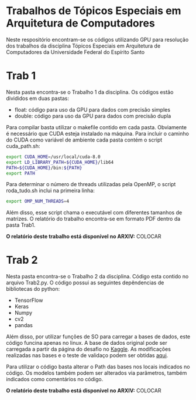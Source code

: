 # Trabalhos de Tópicos Especiais em Arquitetura de Computadores
Neste respositório encontram-se os códigos utilizando GPU para resolução dos trabalhos da disciplina Tópicos Especiais em Arquitetura de Computadores da Universidade Federal do Espírito Santo

# Trab 1
Nesta pasta encontra-se o Trabalho 1 da disciplina. Os códigos estão divididos em duas pastas:
- float: código para uso da GPU para dados com precisão simples
- double: código para uso da GPU para dados com precisão dupla

Para compilar basta utilizar o makefile contido em cada pasta. Obviamente é necessário que CUDA esteja instalado na máquina. Para incluir o caminho do CUDA como variável de ambiente cada pasta contém o script cuda_path.sh:
```sh
export CUDA_HOME=/usr/local/cuda-8.0 
export LD_LIBRARY_PATH=${CUDA_HOME}/lib64 
PATH=${CUDA_HOME}/bin:${PATH} 
export PATH
```
Para determinar o número de threads utilizadas pela OpenMP, o script roda_tudo.sh inclui na primeira linha:
```sh
export OMP_NUM_THREADS=4
```
Além disso, esse script chama o executável com diferentes tamanhos de matrizes.
O relatório do trabalho encontra-se em formato PDF dentro da pasta Trab1. 

**O relatório deste trabalho está disponível no ARXIV:**
COLOCAR

# Trab 2
Nesta pasta encontra-se o Trabalho 2 da disciplina. Código esta contido no arquivo Trab2.py. O código possui as seguintes depêndencias de bibliotecas do python:
- TensorFlow
- Keras
- Numpy
- cv2
- pandas

Além disso, por utilizar funções de SO para carregar a bases de dados, este código funcina apenas no linux. A base de dados original pode ser carregada a partir da página do desafio no [Kaggle](https://www.kaggle.com/c/the-nature-conservancy-fisheries-monitoring/data). As modificações realizadas nas bases e o teste de validaço podem ser obtidas [aqui](https://www.dropbox.com/s/hy9k55z41xb97ey/baseteste2.zip?dl=0).

Para utilizar o código basta alterar o Path das bases nos locais indicados no código. Os modelos também podem ser alterados via parâmetros, também indicados como comentários no código.

**O relatório deste trabalho está disponível no ARXIV:**
COLOCAR
